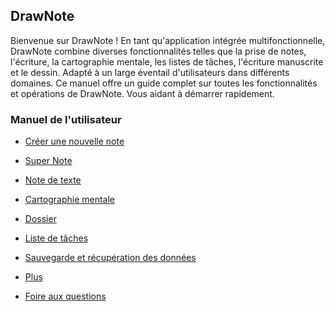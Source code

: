 DrawNote
------
Bienvenue sur DrawNote ! En tant qu'application intégrée multifonctionnelle, DrawNote combine diverses fonctionnalités telles que la prise de notes, l'écriture, la cartographie mentale, les listes de tâches, l'écriture manuscrite et le dessin. Adapté à un large éventail d'utilisateurs dans différents domaines. Ce manuel offre un guide complet sur toutes les fonctionnalités et opérations de DrawNote. Vous aidant à démarrer rapidement.

### Manuel de l'utilisateur

- [Créer une nouvelle note](new_note.md)

- [Super Note](super_note/index.md)

- [Note de texte](text_note/index.md)

- [Cartographie mentale](mind_mapping/index.md)

- [Dossier](folder/index.md)

- [Liste de tâches](to_do/index.md)

- [Sauvegarde et récupération des données](data_backup_and_recovery/index.md)

- [Plus](more/index.md)

- [Foire aux questions](q_a/index.md)